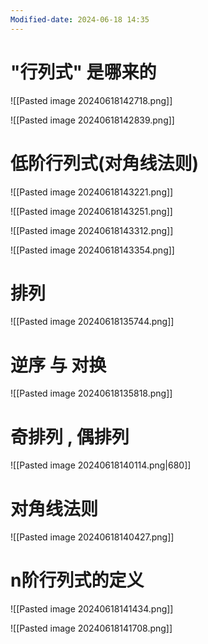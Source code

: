 ```yaml
---
Modified-date: 2024-06-18 14:35
---
```



# "行列式" 是哪来的
![[Pasted image 20240618142718.png]]

![[Pasted image 20240618142839.png]]

# 低阶行列式(对角线法则)
![[Pasted image 20240618143221.png]]

![[Pasted image 20240618143251.png]]

![[Pasted image 20240618143312.png]]

![[Pasted image 20240618143354.png]]

# 排列
![[Pasted image 20240618135744.png]]

# 逆序 与 对换
![[Pasted image 20240618135818.png]]


# 奇排列 , 偶排列
![[Pasted image 20240618140114.png|680]]


# 对角线法则
![[Pasted image 20240618140427.png]]


# n阶行列式的定义
![[Pasted image 20240618141434.png]]


![[Pasted image 20240618141708.png]]







































